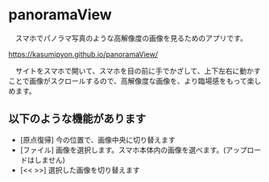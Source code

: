# panoramaView

　スマホでパノラマ写真のような高解像度の画像を見るためのアプリです。

https://kasumipyon.github.io/panoramaView/

　サイトをスマホで開いて、スマホを目の前に手でかざして、上下左右に動かすことで画像がスクロールするので、高解像度な画像を、より臨場感をもって楽しめます。

## 以下のような機能があります
* [原点復帰] 今の位置で、画像中央に切り替えます
* [ファイル] 画像を選択します。スマホ本体内の画像を選べます。(アップロードはしません)
* [<< >>] 選択した画像を切り替えます
